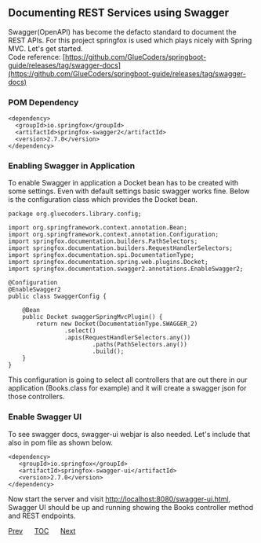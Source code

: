 ## Documenting REST Services using Swagger

Swagger(OpenAPI) has become the defacto standard to document the REST APIs. For this project springfox is used which plays nicely with Spring MVC. Let's get started.  
Code reference: [https://github.com/GlueCoders/springboot-guide/releases/tag/swagger-docs](https://github.com/GlueCoders/springboot-guide/releases/tag/swagger-docs)  

### POM Dependency
```
<dependency>
  <groupId>io.springfox</groupId>
  <artifactId>springfox-swagger2</artifactId>
  <version>2.7.0</version>
</dependency>
```  

### Enabling Swagger in Application  
To enable Swagger in application a Docket bean has to be created with some settings. Even with default settings basic swagger works fine. Below is the configuration class which provides the Docket bean.  
```
package org.gluecoders.library.config;

import org.springframework.context.annotation.Bean;
import org.springframework.context.annotation.Configuration;
import springfox.documentation.builders.PathSelectors;
import springfox.documentation.builders.RequestHandlerSelectors;
import springfox.documentation.spi.DocumentationType;
import springfox.documentation.spring.web.plugins.Docket;
import springfox.documentation.swagger2.annotations.EnableSwagger2;

@Configuration
@EnableSwagger2
public class SwaggerConfig {

    @Bean
    public Docket swaggerSpringMvcPlugin() {
        return new Docket(DocumentationType.SWAGGER_2)
                .select()
                .apis(RequestHandlerSelectors.any())
                        .paths(PathSelectors.any())
                        .build();
    }
}
```

This configuration is going to select all controllers that are out there in our application (Books.class for example) and it will create a swagger json for those controllers.

### Enable Swagger UI
To see swagger docs, swagger-ui webjar is also needed. Let's include that also in pom file as shown below.  
```
<dependency>
   <groupId>io.springfox</groupId>
   <artifactId>springfox-swagger-ui</artifactId>
   <version>2.7.0</version>
</dependency>
```  

Now start the server and visit [http://localhost:8080/swagger-ui.html](http://localhost:8080/swagger-ui.html), Swagger UI should be up and running showing the Books controller method and REST endpoints.

[Prev](/logging.md)&nbsp;&nbsp;&nbsp;&nbsp;&nbsp;&nbsp;[TOC](/TOC.md)&nbsp;&nbsp;&nbsp;&nbsp;&nbsp;&nbsp;[Next](#)
